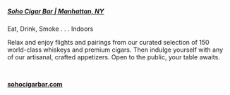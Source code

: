 ##### [Soho Cigar Bar | Manhattan, NY](//www.sohocigarbar.com)

Eat, Drink, Smoke . . . Indoors

Relax and enjoy flights and pairings from our curated selection of 150 world-class whiskeys and premium cigars. Then indulge yourself with any of our artisanal, crafted appetizers. Open to the public, your table awaits.

&nbsp;

[**sohocigarbar.com**](//www.sohocigarbar.com)
